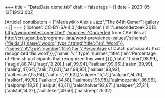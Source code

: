 +++
title = "Data:Data demo.tab"
draft = false
tags = []
date = 2020-05-13T19:23:00Z

[Article]
contributors = ["Mediawiki>Alexis Jazz","The 64th Gamer"]
gallery = []
+++
{'license':'CC-BY-SA-4.0','description':{'nl':'Leesonderzoek 2013 http://woordentest.ugent.be/'},'sources':'Converted from CSV files at http://crr.ugent.be/programs-data/word-prevalence-values','schema':{'fields':[{'name':'woord','type':'string','title':{'en':'Word'}},{'name':'nl','type':'number','title':{'en':'Percentage of Dutch participants that recognized this word'}},{'name':'vl','type':'number','title':{'en':'Percentage of Flemish participants that recognized this word'}}]},'data':'T-shirt',98,99],['aagje',88,74],['aagt',19,20],['aai',99,94],['aaibaar',99,96],['aaien',99,99],['aaiing',47,64],['aak',71,63],['aal',98,95],['aalbes',98,92],['aalbessen',95,94],['aalfuik',72,62],['aalgeer',15,17],['aalglad',74,76],['aalkorf',49,70],['aalkuip',34,68],['aalmoes',98,98],['aalmoezenier',86,96],['aalpomp',18,61],['aalput',40,81],['aalscholver',92,87],['aalspeer',27,21],['aalstal',14,29],['aalsteker',49,50],['aalstreep',25,32}